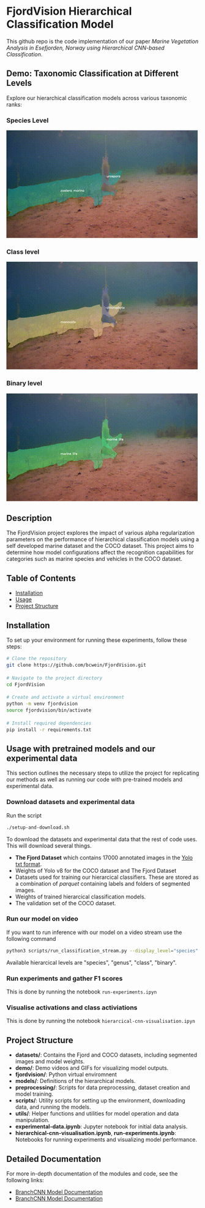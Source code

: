# FjordVision Hierarchical Classification Model

This github repo is the code implementation of our paper
*Marine Vegetation Analysis in Esefjorden, Norway using Hierarchical CNN-based Classification*.

## Demo: Taxonomic Classification at Different Levels

Explore our hierarchical classification models across various taxonomic ranks:

### Species Level
![Species GIF](demo/output-species.gif)

### Class level
![Species GIF](demo/output-class.gif)

### Binary level
![Species GIF](demo/output-binary.gif)

## Description
The FjordVision project explores the impact of various alpha regularization parameters on the performance of hierarchical classification models using a self developed marine dataset and the COCO dataset. This project aims to determine how model configurations affect the recognition capabilities for categories such as marine species and vehicles in the COCO dataset.

## Table of Contents
- [Installation](#installation)
- [Usage](#usage)
- [Project Structure](#project-structure)

## Installation
To set up your environment for running these experiments, follow these steps:
```bash
# Clone the repository
git clone https://github.com/bcwein/FjordVision.git

# Navigate to the project directory
cd FjordVision

# Create and activate a virtual environment
python -m venv fjordvision
source fjordvision/bin/activate

# Install required dependencies
pip install -r requirements.txt
```

## Usage with pretrained models and our experimental data

This section outlines the necessary steps to utilize the project for replicating our methods as well as running our code with pre-trained models and experimental data.

### Download datasets and experimental data

Run the script

```bash
./setup-and-download.sh
```
To download the datasets and experimental data that the rest of code uses.
This will download several things.

- **The Fjord Dataset** which contains 17000 annotated images
in the [Yolo txt format](https://docs.ultralytics.com/datasets/segment/).
- Weights of Yolo v8 for the COCO dataset and The Fjord Dataset
- Datasets used for training our hierarcical classifiers. These are stored as a 
  combination of *parquet* containing labels and folders of segmented images.
- Weights of trained hierarcical classification models. 
- The validation set of the COCO dataset. 

### Run our model on video

If you want to run inference with our model on a video stream use the following
command

```bash
python3 scripts/run_classification_stream.py --display_level="species" --output_path="demo/output-species.mp4"
```

Available hierarcical levels are "species", "genus", "class", "binary".

### Run experiments and gather F1 scores

This is done by running the notebook `run-experiments.ipyn`

### Visualise activations and class activiations

This is done by running the notebook `hierarcical-cnn-visualisation.ipyn`

## Project Structure

- **datasets/**: Contains the Fjord and COCO datasets, including segmented images and model weights.
- **demo/**: Demo videos and GIFs for visualizing model outputs.
- **fjordvision/**: Python virtual enviromnent
- **models/**: Definitions of the hierarchical models.
- **preprocessing/**: Scripts for data preprocessing, dataset creation and model training.
- **scripts/**: Utility scripts for setting up the environment, downloading data, and running the models.
- **utils/**: Helper functions and utilities for model operation and data manipulation.
- **experimental-data.ipynb**: Jupyter notebook for initial data analysis.
- **hierarchical-cnn-visualisation.ipynb**, **run-experiments.ipynb**: Notebooks for running experiments and visualizing model performance.


## Detailed Documentation

For more in-depth documentation of the modules and code, see the following links:
- [BranchCNN Model Documentation](docs/branch_cnn.md)
- [BranchCNN Model Documentation](docs/hierarcical_cnn.md)
